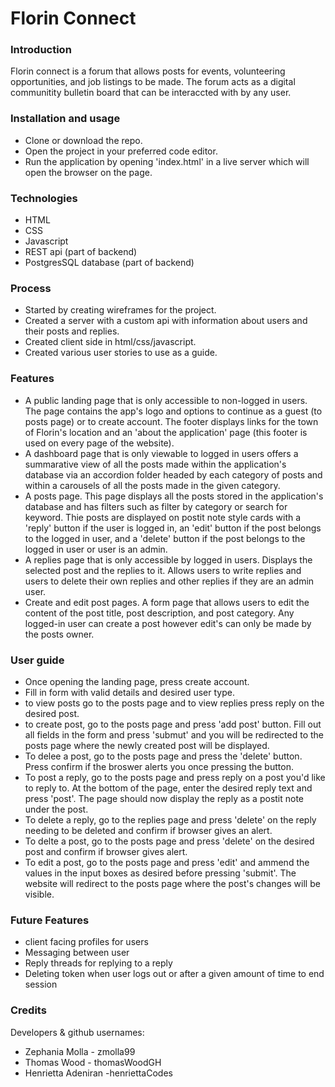 
# Florin Connect

### Introduction
Florin connect is a forum that allows posts for events, volunteering opportunities, and job listings to be made. The forum acts as a digital communitity bulletin board that can be interaccted with by any user.

### Installation and usage
- Clone or download the repo.
- Open the project in your preferred code editor.
- Run the application by opening 'index.html' in a live server which will open the browser on the page.

### Technologies

- HTML
- CSS
- Javascript
- REST api (part of backend)
- PostgresSQL database (part of backend)

### Process
- Started by creating wireframes for the project.
- Created a server with a custom api with information about users and their posts and replies.
- Created client side in html/css/javascript.
- Created various user stories to use as a guide.

### Features
- A public landing page that is only accessible to non-logged in users. The page contains the app's logo and options to continue as a guest (to posts page) or to create account. The footer displays links for the town of Florin's location and an 'about the application' page (this footer is used on every page of the website).
- A dashboard page that is only viewable to logged in users offers a summarative view of all the posts made within the application's database via an accordion folder headed by each category of posts and within a carousels of all the posts made in the given category.
- A posts page. This page displays all the posts stored in the application's database and has filters such as filter by category or search for keyword. Thie posts are displayed on postit note style cards with a 'reply' button if the user is logged in, an 'edit' button if the post belongs to the logged in user, and a 'delete' button if the post belongs to the logged in user or user is an admin.
- A replies page that is only accessible by logged in users. Displays the selected post and the replies to it. Allows users to write replies and users to delete their own replies and other replies if they are an admin user.
- Create and edit post pages. A form page that allows users to edit the content of the post title, post description, and post category. Any logged-in user can create a post however edit's can only be made by the posts owner.


### User guide
- Once opening the landing page, press create account.
- Fill in form with valid details and desired user type.
- to view posts go to the posts page and to view replies press reply on the desired post.
- to create post, go to the posts page and press 'add post' button. Fill out all fields in the form and press 'submut' and you will be redirected to the posts page where the newly created post will be displayed.
- To delee a post, go to the posts page and press the 'delete' button. Press confirm if the broswer alerts you once pressing the button.
- To post a reply, go to the posts page and press reply on a post you'd like to reply to. At the bottom of the page, enter the desired reply text and press 'post'. The page should now display the reply as a postit note under the post.
- To delete a reply, go to the replies page and press 'delete' on the reply needing to be deleted and confirm if browser gives an alert.
- To delte a post, go to the posts page and press 'delete' on the desired post and confirm if browser gives alert.
- To edit a post, go to the posts page and press 'edit' and ammend the values in the input boxes as desired before pressing 'submit'. The website will redirect to the posts page where the post's changes will be visible.

### Future Features
- client facing profiles for users
- Messaging between user
- Reply threads for replying to a reply
- Deleting token when user logs out or after a given amount of time to end session

### Credits
Developers & github usernames:
- Zephania Molla - zmolla99
- Thomas Wood - thomasWoodGH
- Henrietta Adeniran -henriettaCodes